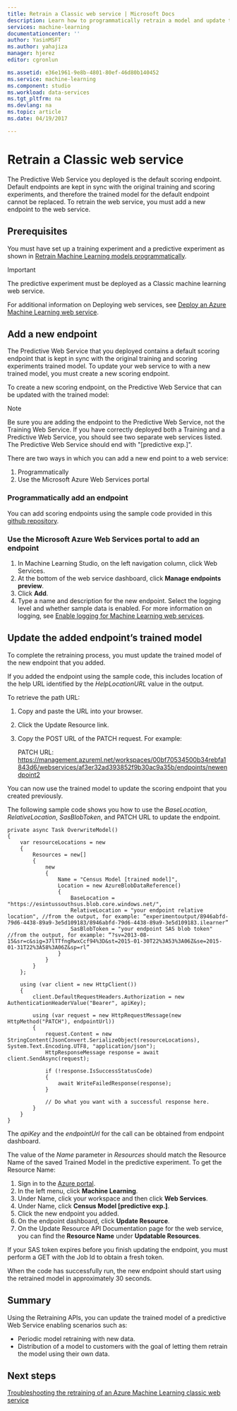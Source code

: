 ```yaml
---
title: Retrain a Classic web service | Microsoft Docs
description: Learn how to programmatically retrain a model and update the web service to use the newly trained model in Azure Machine Learning.
services: machine-learning
documentationcenter: ''
author: YasinMSFT
ms.author: yahajiza
manager: hjerez
editor: cgronlun

ms.assetid: e36e1961-9e8b-4801-80ef-46d80b140452
ms.service: machine-learning
ms.component: studio
ms.workload: data-services
ms.tgt_pltfrm: na
ms.devlang: na
ms.topic: article
ms.date: 04/19/2017

---
```

# Retrain a Classic web service
The Predictive Web Service you deployed is the default scoring endpoint. Default endpoints are kept in sync with the original training and scoring experiments, and therefore the trained model for the default endpoint cannot be replaced. To retrain the web service, you must add a new endpoint to the web service. 

## Prerequisites
You must have set up a training experiment and a predictive experiment as shown in [Retrain Machine Learning models programmatically](retrain-models-programmatically.md). 

> [!IMPORTANT]
> The predictive experiment must be deployed as a Classic machine learning web service. 
> 
> 

For additional information on Deploying web services, see [Deploy an Azure Machine Learning web service](publish-a-machine-learning-web-service.md).

## Add a new endpoint
The Predictive Web Service that you deployed contains a default scoring endpoint that is kept in sync with the original training and scoring experiments trained model. To update your web service to with a new trained model, you must create a new scoring endpoint. 

To create a new scoring endpoint, on the Predictive Web Service that can be updated with the trained model:

> [!NOTE]
> Be sure you are adding the endpoint to the Predictive Web Service, not the Training Web Service. If you have correctly deployed both a Training and a Predictive Web Service, you should see two separate web services listed. The Predictive Web Service should end with "[predictive exp.]".
> 
> 

There are two ways in which you can add a new end point to a web service:

1. Programmatically
2. Use the Microsoft Azure Web Services portal

### Programmatically add an endpoint
You can add scoring endpoints using the sample code provided in this [github repository](https://github.com/raymondlaghaeian/AML_EndpointMgmt/blob/master/Program.cs).

### Use the Microsoft Azure Web Services portal to add an endpoint
1. In Machine Learning Studio, on the left navigation column, click Web Services.
2. At the bottom of the web service dashboard, click **Manage endpoints preview**.
3. Click **Add**.
4. Type a name and description for the new endpoint. Select the logging level and whether sample data is enabled. For more information on logging, see [Enable logging for Machine Learning web services](web-services-logging.md).

## Update the added endpoint’s trained model
To complete the retraining process, you must update the trained model of the new endpoint that you added.

If you added the endpoint using the sample code, this includes location of the help URL identified by the *HelpLocationURL* value in the output.

To retrieve the path URL:

1. Copy and paste the URL into your browser.
2. Click the Update Resource link.
3. Copy the POST URL of the PATCH request. For example:
   
     PATCH URL: https://management.azureml.net/workspaces/00bf70534500b34rebfa1843d6/webservices/af3er32ad393852f9b30ac9a35b/endpoints/newendpoint2

You can now use the trained model to update the scoring endpoint that you created previously.

The following sample code shows you how to use the *BaseLocation*, *RelativeLocation*, *SasBlobToken*, and PATCH URL to update the endpoint.

    private async Task OverwriteModel()
    {
        var resourceLocations = new
        {
            Resources = new[]
            {
                new
                {
                    Name = "Census Model [trained model]",
                    Location = new AzureBlobDataReference()
                    {
                        BaseLocation = "https://esintussouthsus.blob.core.windows.net/",
                        RelativeLocation = "your endpoint relative location", //from the output, for example: “experimentoutput/8946abfd-79d6-4438-89a9-3e5d109183/8946abfd-79d6-4438-89a9-3e5d109183.ilearner”
                        SasBlobToken = "your endpoint SAS blob token" //from the output, for example: “?sv=2013-08-15&sr=c&sig=37lTTfngRwxCcf94%3D&st=2015-01-30T22%3A53%3A06Z&se=2015-01-31T22%3A58%3A06Z&sp=rl”
                    }
                }
            }
        };

        using (var client = new HttpClient())
        {
            client.DefaultRequestHeaders.Authorization = new AuthenticationHeaderValue("Bearer", apiKey);

            using (var request = new HttpRequestMessage(new HttpMethod("PATCH"), endpointUrl))
            {
                request.Content = new StringContent(JsonConvert.SerializeObject(resourceLocations), System.Text.Encoding.UTF8, "application/json");
                HttpResponseMessage response = await client.SendAsync(request);

                if (!response.IsSuccessStatusCode)
                {
                    await WriteFailedResponse(response);
                }

                // Do what you want with a successful response here.
            }
        }
    }

The *apiKey* and the *endpointUrl* for the call can be obtained from endpoint dashboard.

The value of the *Name* parameter in *Resources* should match the Resource Name of the saved Trained Model in the predictive experiment. To get the Resource Name:

1. Sign in to the [Azure portal](https://portal.azure.com).
2. In the left menu, click **Machine Learning**.
3. Under Name, click your workspace and then click **Web Services**.
4. Under Name, click **Census Model [predictive exp.]**.
5. Click the new endpoint you added.
6. On the endpoint dashboard, click **Update Resource**.
7. On the Update Resource API Documentation page for the web service, you can find the **Resource Name** under **Updatable Resources**.

If your SAS token expires before you finish updating the endpoint, you must perform a GET with the Job Id to obtain a fresh token.

When the code has successfully run, the new endpoint should start using the retrained model in approximately 30 seconds.

## Summary
Using the Retraining APIs, you can update the trained model of a predictive Web Service enabling scenarios such as:

* Periodic model retraining with new data.
* Distribution of a model to customers with the goal of letting them retrain the model using their own data.

## Next steps
[Troubleshooting the retraining of an Azure Machine Learning classic web service](troubleshooting-retraining-models.md)

